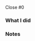 <!-- Close or Related Issues -->
Close #0

### What I did
<!-- Please describe the motivation behind this PR and the changes it introduces. -->


### Notes
<!-- If manual testing is required, please describe the procedure. -->

